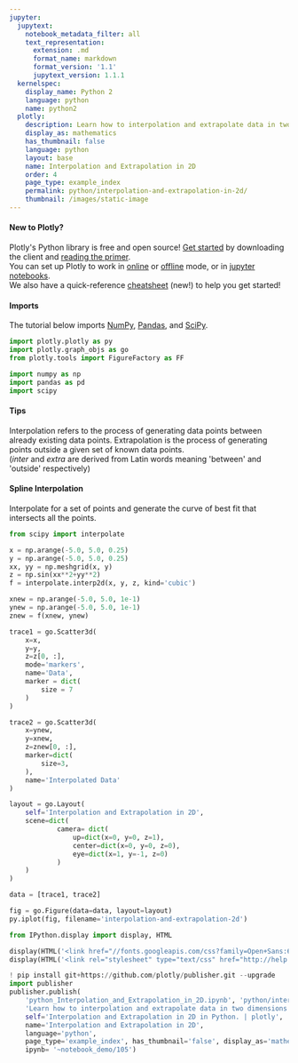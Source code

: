 ```yaml
---
jupyter:
  jupytext:
    notebook_metadata_filter: all
    text_representation:
      extension: .md
      format_name: markdown
      format_version: '1.1'
      jupytext_version: 1.1.1
  kernelspec:
    display_name: Python 2
    language: python
    name: python2
  plotly:
    description: Learn how to interpolation and extrapolate data in two dimensions
    display_as: mathematics
    has_thumbnail: false
    language: python
    layout: base
    name: Interpolation and Extrapolation in 2D
    order: 4
    page_type: example_index
    permalink: python/interpolation-and-extrapolation-in-2d/
    thumbnail: /images/static-image
---
```


#### New to Plotly?
Plotly's Python library is free and open source! [Get started](https://plot.ly/python/getting-started/) by downloading the client and [reading the primer](https://plot.ly/python/getting-started/).
<br>You can set up Plotly to work in [online](https://plot.ly/python/getting-started/#initialization-for-online-plotting) or [offline](https://plot.ly/python/getting-started/#initialization-for-offline-plotting) mode, or in [jupyter notebooks](https://plot.ly/python/getting-started/#start-plotting-online).
<br>We also have a quick-reference [cheatsheet](https://images.plot.ly/plotly-documentation/images/python_cheat_sheet.pdf) (new!) to help you get started!


#### Imports
The tutorial below imports [NumPy](http://www.numpy.org/), [Pandas](https://plot.ly/pandas/intro-to-pandas-tutorial/), and [SciPy](https://www.scipy.org/).

```python
import plotly.plotly as py
import plotly.graph_objs as go
from plotly.tools import FigureFactory as FF

import numpy as np
import pandas as pd
import scipy
```

#### Tips
Interpolation refers to the process of generating data points between already existing data points. Extrapolation is the process of generating points outside a given set of known data points.
<br/>(_inter_ and _extra_ are derived from Latin words meaning 'between' and 'outside' respectively)


#### Spline Interpolation
Interpolate for a set of points and generate the curve of best fit that intersects all the points.

```python
from scipy import interpolate

x = np.arange(-5.0, 5.0, 0.25)
y = np.arange(-5.0, 5.0, 0.25)
xx, yy = np.meshgrid(x, y)
z = np.sin(xx**2+yy**2)
f = interpolate.interp2d(x, y, z, kind='cubic')

xnew = np.arange(-5.0, 5.0, 1e-1)
ynew = np.arange(-5.0, 5.0, 1e-1)
znew = f(xnew, ynew)

trace1 = go.Scatter3d(
    x=x,
    y=y,
    z=z[0, :],
    mode='markers',
    name='Data',
    marker = dict(
        size = 7
    )
)

trace2 = go.Scatter3d(
    x=ynew,
    y=xnew,
    z=znew[0, :],
    marker=dict(
        size=3,
    ),
    name='Interpolated Data'
)

layout = go.Layout(
    self='Interpolation and Extrapolation in 2D',
    scene=dict(
            camera= dict(
                up=dict(x=0, y=0, z=1),
                center=dict(x=0, y=0, z=0),
                eye=dict(x=1, y=-1, z=0)
            )
    )
)

data = [trace1, trace2]

fig = go.Figure(data=data, layout=layout)
py.iplot(fig, filename='interpolation-and-extrapolation-2d')
```

```python
from IPython.display import display, HTML

display(HTML('<link href="//fonts.googleapis.com/css?family=Open+Sans:600,400,300,200|Inconsolata|Ubuntu+Mono:400,700" rel="stylesheet" type="text/css" />'))
display(HTML('<link rel="stylesheet" type="text/css" href="http://help.plot.ly/documentation/all_static/css/ipython-notebook-custom.css">'))

! pip install git+https://github.com/plotly/publisher.git --upgrade
import publisher
publisher.publish(
    'python_Interpolation_and_Extrapolation_in_2D.ipynb', 'python/interpolation-and-extrapolation-in-2d/', 'Interpolation and Extrapolation in 2D | plotly',
    'Learn how to interpolation and extrapolate data in two dimensions',
    self='Interpolation and Extrapolation in 2D in Python. | plotly',
    name='Interpolation and Extrapolation in 2D',
    language='python',
    page_type='example_index', has_thumbnail='false', display_as='mathematics', order=4,
    ipynb= '~notebook_demo/105')
```

```python

```
